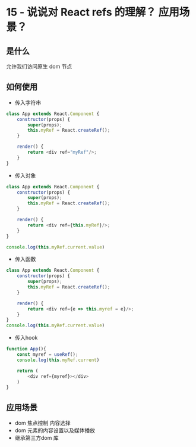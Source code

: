 # 15 - 说说对 React refs 的理解？ 应用场景？

## 是什么

允许我们访问原生 dom 节点

## 如何使用

- 传入字符串
```javascript
class App extends React.Component {
    constructor(props) {
        super(props);
        this.myRef = React.createRef();
    }

    render() {
        return <div ref="myRef"/>;
    }
}
```
- 传入对象
```javascript
class App extends React.Component {
    constructor(props) {
        super(props);
        this.myRef = React.createRef();
    }

    render() {
        return <div ref={this.myRef}/>;
    }
}

console.log(this.myRef.current.value)
```
- 传入函数
```javascript
class App extends React.Component {
    constructor(props) {
        super(props);
        this.myRef = React.createRef();
    }

    render() {
        return <div ref={e => this.myref = e}/>;
    }
}
console.log(this.myRef.current.value)
```
- 传入hook
```javascript
function App(){
    const myref = useRef();
    console.log(this.myRef.current)

    return (
        <div ref={myref}></div>
    )
}
```

## 应用场景

- dom 焦点控制 内容选择
- dom 元素的内容设置以及媒体播放
- 继承第三方dom 库